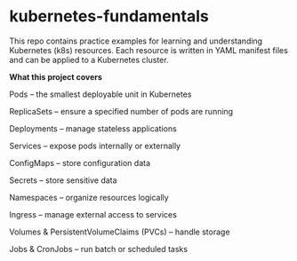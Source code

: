 # kubernetes-fundamentals
This repo contains practice examples for learning and understanding Kubernetes (k8s) resources. Each resource is written in YAML manifest files and can be applied to a Kubernetes cluster.

**What this project covers**

Pods – the smallest deployable unit in Kubernetes

ReplicaSets – ensure a specified number of pods are running

Deployments – manage stateless applications

Services – expose pods internally or externally

ConfigMaps – store configuration data

Secrets – store sensitive data

Namespaces – organize resources logically

Ingress – manage external access to services

Volumes & PersistentVolumeClaims (PVCs) – handle storage

Jobs & CronJobs – run batch or scheduled tasks
